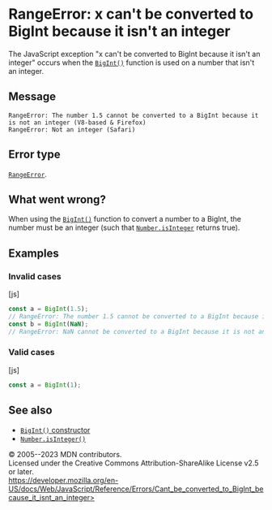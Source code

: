 RangeError: x can\'t be converted to BigInt because it isn\'t an integer
========================================================================


The JavaScript exception \"x can\'t be converted to BigInt because it
isn\'t an integer\" occurs when the
[`BigInt()`](../global_objects/bigint/bigint) function is used on a
number that isn\'t an integer.



Message
-------


```text
RangeError: The number 1.5 cannot be converted to a BigInt because it is not an integer (V8-based & Firefox)
RangeError: Not an integer (Safari)
```




Error type 
----------


[`RangeError`](../global_objects/rangeerror).




What went wrong? 
----------------


When using the [`BigInt()`](../global_objects/bigint/bigint) function to
convert a number to a BigInt, the number must be an integer (such that
[`Number.isInteger`](../global_objects/number/isinteger) returns true).




Examples
--------



### Invalid cases 




[js]


```js
const a = BigInt(1.5);
// RangeError: The number 1.5 cannot be converted to a BigInt because it is not an integer
const b = BigInt(NaN);
// RangeError: NaN cannot be converted to a BigInt because it is not an integer
```





### Valid cases 




[js]


```js
const a = BigInt(1);
```





See also 
--------


-   [`BigInt()` constructor](../global_objects/bigint/bigint)
-   [`Number.isInteger()`](../global_objects/number/isinteger)




© 2005--2023 MDN contributors.\
Licensed under the Creative Commons Attribution-ShareAlike License v2.5
or later.\
https://developer.mozilla.org/en-US/docs/Web/JavaScript/Reference/Errors/Cant_be_converted_to_BigInt_because_it_isnt_an_integer>

